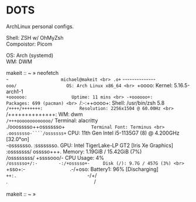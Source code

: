# DOTS
ArchLinux personal configs. <br>

  Shell: ZSH w/ OhMyZsh <br>
  Compoistor: Picom <br>

  OS: Arch (systemd) <br>
  WM: DWM <br>


makeit :: ~ » neofetch<br>
                   -`                    michael@makeit <br>
                  .o+`                   -------------- <br>
                 `ooo/                   OS: Arch Linux x86_64 <br>
                `+oooo:                  Kernel: 5.16.5-arch1-1 <br>
               `+oooooo:                 Uptime: 11 mins <br>
               -+oooooo+:                Packages: 699 (pacman) <br>
             `/:-:++oooo+:               Shell: /usr/bin/zsh 5.8 <br>
            `/++++/+++++++:              Resolution: 2256x1504 @ 60.00Hz <br>
           `/++++++++++++++:             WM: dwm <br>
          `/+++ooooooooooooo/`           Terminal: alacritty <br>
         ./ooosssso++osssssso+`          Terminal Font: Terminus <br>
        .oossssso-````/ossssss+`         CPU: 11th Gen Intel i5-1135G7 (8) @ 4.200GHz [32.0°on] <br>
       -osssssso.      :ssssssso.        GPU: Intel TigerLake-LP GT2 [Iris Xe Graphics] <br>
      :osssssss/        osssso+++.       Memory: 1.19GiB / 15.42GiB (7%) <br>
     /ossssssss/        +ssssooo/-       CPU Usage: 4% <br>
   `/ossssso+/:-        -:/+osssso+-     Disk (/): 9.7G / 457G (3%) <br>
  `+sso+:-`                 `.-/+oso:    Battery1: 96% [Discharging] <br>
 `++:.                           `-/+/   <br>
 .`                                 `/   <br>
<br>
makeit :: ~ »

